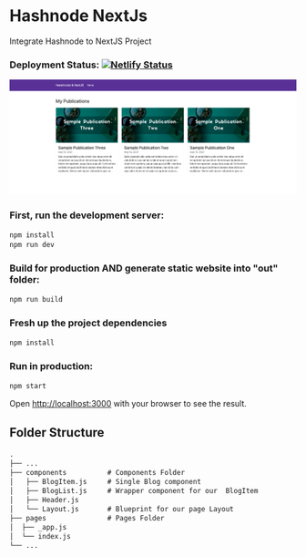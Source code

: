 # Hashnode NextJs 
Integrate Hashnode to NextJS Project
### Deployment Status: [![Netlify Status](https://api.netlify.com/api/v1/badges/dd18a800-f6b1-41d1-ae14-53320c6cc30e/deploy-status)](https://app.netlify.com/sites/brilliant-duckanoo-b9fbbb/deploys)

![Alt text](hashnode-nextjs-page.png?raw=true "Hasnode NextJS Sample")

### First, run the development server:
```bash
npm install
npm run dev
```

### Build for production AND generate static website into "out" folder:
```bash
npm run build
```

### Fresh up the project dependencies
```bash
npm install
```

### Run in production:
```bash
npm start
```

Open [http://localhost:3000](http://localhost:3000) with your browser to see the result.

## Folder Structure
```
.
├── ...
├── components          # Components Folder
│   ├── BlogItem.js     # Single Blog component  
│   ├── BlogList.js     # Wrapper component for our  BlogItem   
│   ├── Header.js         
│   └── Layout.js       # Blueprint for our page Layout  
├── pages               # Pages Folder
│  ├── _app.js  
│  └── index.js 
└── ...
```

